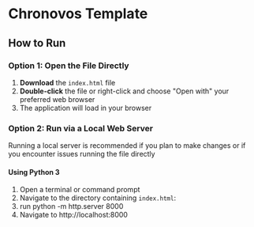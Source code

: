 # Chronovos Template

## How to Run

### Option 1: Open the File Directly

1. **Download** the `index.html` file
2. **Double-click** the file or right-click and choose "Open with" your preferred web browser
3. The application will load in your browser

### Option 2: Run via a Local Web Server

Running a local server is recommended if you plan to make changes or if you encounter issues running the file directly

#### Using Python 3

1. Open a terminal or command prompt
2. Navigate to the directory containing `index.html`:
3. run python -m http.server 8000
4. Navigate to http://localhost:8000